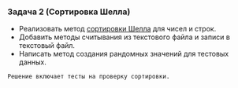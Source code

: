 ### Задача 2 (Сортировка Шелла)
* Реализовать метод [сортировки Шелла](https://ru.wikipedia.org/wiki/%D0%A1%D0%BE%D1%80%D1%82%D0%B8%D1%80%D0%BE%D0%B2%D0%BA%D0%B0_%D0%A8%D0%B5%D0%BB%D0%BB%D0%B0) для чисел и строк.
* Добавить методы считывания из текстового файла и записи в текстовый файл.
* Написать метод создания рандомных значений для тестовых данных.

`Решение включает тесты на проверку сортировки.`